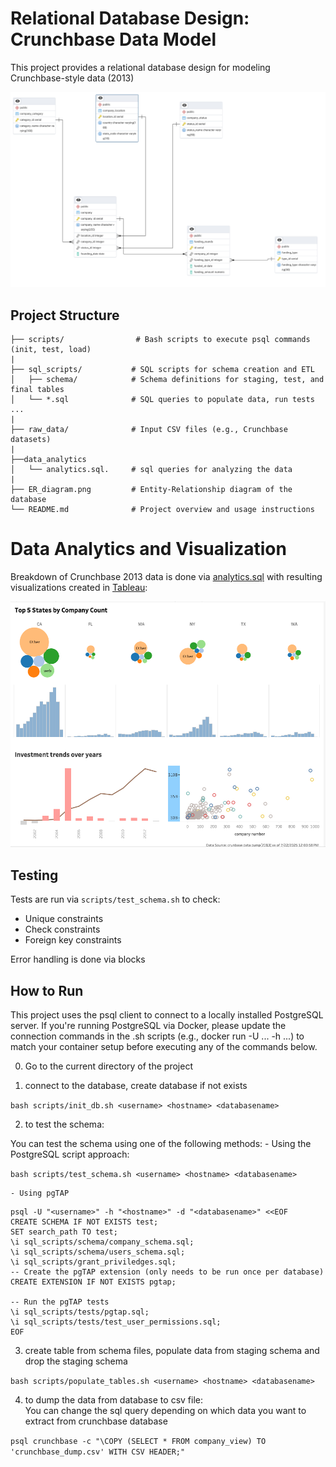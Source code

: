 # Relational Database Design: Crunchbase Data Model

This project provides a relational database design for modeling Crunchbase-style data (2013)

![](ER_diagram.png)

## Project Structure
```
├── scripts/                # Bash scripts to execute psql commands (init, test, load)
|
├── sql_scripts/           # SQL scripts for schema creation and ETL
│   ├── schema/            # Schema definitions for staging, test, and final tables
│   └── *.sql              # SQL queries to populate data, run tests ...
|
├── raw_data/              # Input CSV files (e.g., Crunchbase datasets)
|
├──data_analytics
│   └── analytics.sql.     # sql queries for analyzing the data
|
├── ER_diagram.png         # Entity-Relationship diagram of the database
└── README.md              # Project overview and usage instructions
```

# Data Analytics and Visualization
Breakdown of Crunchbase 2013 data is done via [analytics.sql](data_analytics/analytics.sql) with resulting visualizations created in [Tableau](https://public.tableau.com/views/crunchbase_17532207061670/Dashboard1?:language=en-US&publish=yes&:sid=&:redirect=auth&:display_count=n&:origin=viz_share_link):

![](data_analytics/tableau.png)

## Testing
Tests are run via `scripts/test_schema.sh` to check:
- Unique constraints
- Check constraints
- Foreign key constraints

Error handling  is done via blocks


## How to Run
This project uses the psql client to connect to a locally installed PostgreSQL server.
If you're running PostgreSQL via Docker, please update the connection commands in the .sh scripts (e.g., docker run <postgres container>  -U ... -h ...) to match your container setup before executing any of the commands below.

0. Go to the current directory of the project

1. connect to the database, create database if not exists

```bash scripts/init_db.sh <username> <hostname> <databasename>```

2. to test the schema:

You can test the schema using one of the following methods:
    - Using the PostgreSQL script approach:

``` bash scripts/test_schema.sh <username> <hostname> <databasename> ```

    - Using pgTAP

```   
psql -U "<username>" -h "<hostname>" -d "<databasename>" <<EOF
CREATE SCHEMA IF NOT EXISTS test;
SET search_path TO test;
\i sql_scripts/schema/company_schema.sql;
\i sql_scripts/schema/users_schema.sql;
\i sql_scripts/grant_priviledges.sql;
-- Create the pgTAP extension (only needs to be run once per database)
CREATE EXTENSION IF NOT EXISTS pgtap;

-- Run the pgTAP tests
\i sql_scripts/tests/pgtap.sql;
\i sql_scripts/tests/test_user_permissions.sql;
EOF
```


<!-- 3. load content of input  data files to staging tables

```bash scripts/load_staging.sh <username> <hostname> <databasename>``` -->

3. create table from schema files, populate data from staging schema and drop the staging schema

```bash scripts/populate_tables.sh <username> <hostname> <databasename>```

4. to dump the data from database to csv file: \
You can change the sql query depending on which data you want to extract from crunchbase database

```psql crunchbase -c "\COPY (SELECT * FROM company_view) TO 'crunchbase_dump.csv' WITH CSV HEADER;"```
